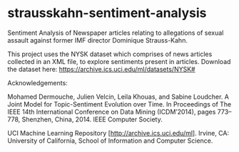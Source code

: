 # strausskahn-sentiment-analysis

Sentiment Analysis of Newspaper articles relating to allegations of sexual assault against former IMF director Dominique Strauss-Kahn.

This project uses the NYSK dataset which comprises of news articles collected in an XML file, to explore sentiments present in articles.
Download the dataset here: https://archive.ics.uci.edu/ml/datasets/NYSK#

Acknowledgements:

Mohamed Dermouche, Julien Velcin, Leila Khouas, and Sabine Loudcher. A Joint Model for Topic-Sentiment Evolution over Time. In Proceedings of The IEEE 14th International Conference on Data Mining (ICDM’2014), pages 773–778, Shenzhen, China, 2014. IEEE Computer Society.

UCI Machine Learning Repository [http://archive.ics.uci.edu/ml]. 
Irvine, CA: University of California, School of Information and Computer Science.
